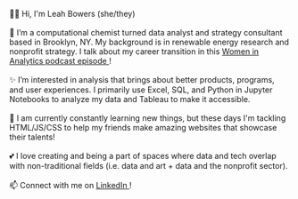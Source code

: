 👋🏼 Hi, I'm Leah Bowers (she/they)
<br>
<br>
🔷 I’m a computational chemist turned data analyst and strategy consultant based in Brooklyn, NY. My background is in renewable energy research and nonprofit strategy. I talk about my career transition in this <a href = "https://www.womeninanalytics.com/podcast-episodes/ep12"> Women in Analytics podcast episode </a>!
<br>
<br>
✨ I’m interested in analysis that brings about better products, programs, and user experiences. I primarily use Excel, SQL, and Python in Jupyter Notebooks to analyze my data and Tableau to make it accessible.
<br>
<br>
🌱 I am currently constantly learning new things, but these days I'm tackling HTML/JS/CSS to help my friends make amazing websites that showcase their talents!
<br>
<br>
💕 I love creating and being a part of spaces where data and tech overlap with non-traditional fields (i.e. data and art + data and the nonprofit sector).
<br>
<br>
📫 Connect with me on <a href="https://www.linkedin.com/in/lmrb/">LinkedIn </a>! 

